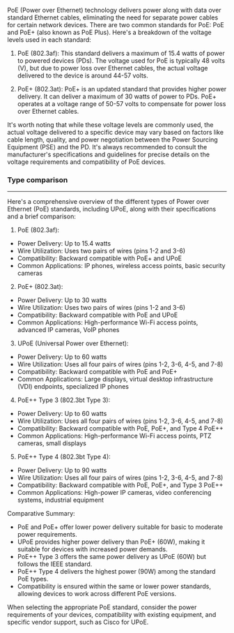 PoE (Power over Ethernet) technology delivers power along with data over standard Ethernet cables, eliminating the need for separate power cables for certain network devices. There are two common standards for PoE: PoE and PoE+ (also known as PoE Plus). Here's a breakdown of the voltage levels used in each standard:

1. PoE (802.3af): This standard delivers a maximum of 15.4 watts of power to powered devices (PDs). The voltage used for PoE is typically 48 volts (V), but due to power loss over Ethernet cables, the actual voltage delivered to the device is around 44-57 volts.
    
2. PoE+ (802.3at): PoE+ is an updated standard that provides higher power delivery. It can deliver a maximum of 30 watts of power to PDs. PoE+ operates at a voltage range of 50-57 volts to compensate for power loss over Ethernet cables.
    

It's worth noting that while these voltage levels are commonly used, the actual voltage delivered to a specific device may vary based on factors like cable length, quality, and power negotiation between the Power Sourcing Equipment (PSE) and the PD. It's always recommended to consult the manufacturer's specifications and guidelines for precise details on the voltage requirements and compatibility of PoE devices.


### Type comparison
---

Here's a comprehensive overview of the different types of Power over Ethernet (PoE) standards, including UPoE, along with their specifications and a brief comparison:

1. PoE (802.3af):

- Power Delivery: Up to 15.4 watts
- Wire Utilization: Uses two pairs of wires (pins 1-2 and 3-6)
- Compatibility: Backward compatible with PoE+ and UPoE
- Common Applications: IP phones, wireless access points, basic security cameras

2. PoE+ (802.3at):

- Power Delivery: Up to 30 watts
- Wire Utilization: Uses two pairs of wires (pins 1-2 and 3-6)
- Compatibility: Backward compatible with PoE and UPoE
- Common Applications: High-performance Wi-Fi access points, advanced IP cameras, VoIP phones

3. UPoE (Universal Power over Ethernet):

- Power Delivery: Up to 60 watts
- Wire Utilization: Uses all four pairs of wires (pins 1-2, 3-6, 4-5, and 7-8)
- Compatibility: Backward compatible with PoE and PoE+
- Common Applications: Large displays, virtual desktop infrastructure (VDI) endpoints, specialized IP phones

4. PoE++ Type 3 (802.3bt Type 3):

- Power Delivery: Up to 60 watts
- Wire Utilization: Uses all four pairs of wires (pins 1-2, 3-6, 4-5, and 7-8)
- Compatibility: Backward compatible with PoE, PoE+, and Type 4 PoE++
- Common Applications: High-performance Wi-Fi access points, PTZ cameras, small displays

5. PoE++ Type 4 (802.3bt Type 4):

- Power Delivery: Up to 90 watts
- Wire Utilization: Uses all four pairs of wires (pins 1-2, 3-6, 4-5, and 7-8)
- Compatibility: Backward compatible with PoE, PoE+, and Type 3 PoE++
- Common Applications: High-power IP cameras, video conferencing systems, industrial equipment

Comparative Summary:

- PoE and PoE+ offer lower power delivery suitable for basic to moderate power requirements.
- UPoE provides higher power delivery than PoE+ (60W), making it suitable for devices with increased power demands.
- PoE++ Type 3 offers the same power delivery as UPoE (60W) but follows the IEEE standard.
- PoE++ Type 4 delivers the highest power (90W) among the standard PoE types.
- Compatibility is ensured within the same or lower power standards, allowing devices to work across different PoE versions.

When selecting the appropriate PoE standard, consider the power requirements of your devices, compatibility with existing equipment, and specific vendor support, such as Cisco for UPoE.